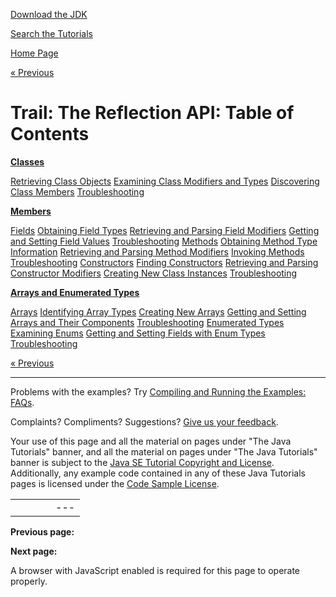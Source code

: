 [Download
the JDK](http://java.sun.com/javase/6/download.jsp)
  
[Search the
Tutorials](../search.html)

[Home Page](../index.html)

[« Previous](./index.html)

# Trail: The Reflection API: Table of Contents

**[Classes](class/index.html)**

[Retrieving Class Objects](class/classNew.html) [Examining Class Modifiers and Types](class/classModifiers.html) [Discovering Class Members](class/classMembers.html) [Troubleshooting](class/classTrouble.html)

**[Members](member/index.html)**

[Fields](member/field.html) [Obtaining Field Types](member/fieldTypes.html) [Retrieving and Parsing Field Modifiers](member/fieldModifiers.html) [Getting and Setting Field Values](member/fieldValues.html) [Troubleshooting](member/fieldTrouble.html) [Methods](member/method.html) [Obtaining Method Type Information](member/methodType.html) [Retrieving and Parsing Method Modifiers](member/methodModifiers.html) [Invoking Methods](member/methodInvocation.html) [Troubleshooting](member/methodTrouble.html) [Constructors](member/ctor.html) [Finding Constructors](member/ctorLocation.html) [Retrieving and Parsing Constructor Modifiers](member/ctorModifiers.html) [Creating New Class Instances](member/ctorInstance.html) [Troubleshooting](member/ctorTrouble.html)

**[Arrays and Enumerated Types](special/index.html)**

[Arrays](special/array.html) [Identifying Array Types](special/arrayComponents.html) [Creating New Arrays](special/arrayInstance.html) [Getting and Setting Arrays and Their Components](special/arraySetGet.html) [Troubleshooting](special/arrayTrouble.html) [Enumerated Types](special/enum.html) [Examining Enums](special/enumMembers.html) [Getting and Setting Fields with Enum Types](special/enumSetGet.html) [Troubleshooting](special/enumTrouble.html)

[« Previous](./index.html)

---

Problems with the examples? Try [Compiling and Running
the Examples: FAQs](../information/run-examples.html).
  
Complaints? Compliments? Suggestions? [Give
us your feedback](http://download.oracle.com/javase/feedback.html).

Your use of this page and all the material on pages under "The Java Tutorials" banner,
and all the material on pages under "The Java Tutorials" banner is subject to the [Java SE Tutorial Copyright
and License](../information/license.html).
Additionally, any example code contained in any of these Java
Tutorials pages is licensed under the
[Code
Sample License](http://developers.sun.com/license/berkeley_license.html).

|  |  |  |  |  |
| --- | --- | --- | --- | --- |
| |  |  | | --- | --- | | duke image | Oracle logo | | [About Oracle](http://www.oracle.com/us/corporate/index.html) | [Oracle Technology Network](http://www.oracle.com/technology/index.html) | [Terms of Service](https://www.samplecode.oracle.com/servlets/CompulsoryClickThrough?type=TermsOfService) | Copyright © 1995, 2011 Oracle and/or its affiliates. All rights reserved. |

**Previous page:**
  
**Next page:**




A browser with JavaScript enabled is required for this page to operate properly.